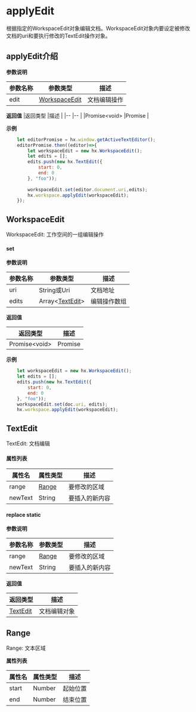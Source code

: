 # applyEdit

根据指定的WorkspaceEdit对象编辑文档。WorkspaceEdit对象内要设定被修改文档的uri和要执行修改的TextEdit操作对象。

## applyEdit介绍

**参数说明**

|参数名称	|参数类型									|描述			|
|--			|--											|--				|
|edit		|[WorkspaceEdit](#WorkspaceEdit)	|文档编辑操作	|

**返回值**
|返回类型	|描述	|
|--			|--		|
|Promise&lt;void&gt;	|Promise	|

**示例**
``` javascript
    let editorPromise = hx.window.getActiveTextEditor();
    editorPromise.then((editor)=>{
        let workspaceEdit = new hx.WorkspaceEdit();
        let edits = [];
        edits.push(new hx.TextEdit({
            start: 0,
            end: 0
        }, "foo"));
        
        workspaceEdit.set(editor.document.uri,edits);
        hx.workspace.applyEdit(workspaceEdit);
    });
```


## WorkspaceEdit

WorkspaceEdit: 工作空间的一组编辑操作

#### set

**参数说明**

|参数名称	|参数类型							|描述			|
|--			|--									|--				|
|uri		|String或Uri						|文档地址		|
|edits		|Array&lt;[TextEdit](#TextEdit)&gt;	|编辑操作数组	|

**返回值**

|返回类型	|描述	|
|--			|--		|
|Promise&lt;void&gt;	|Promise	|

**示例**
``` javascript
    let workspaceEdit = new hx.WorkspaceEdit();
    let edits = [];
    edits.push(new hx.TextEdit({
        start: 0,
        end: 0
    }, "foo"));
    workspaceEdit.set(doc.uri, edits);
    hx.workspace.applyEdit(workspaceEdit);
```

## TextEdit

TextEdit: 文档编辑

#### 属性列表

|属性名	|属性类型			|描述			|
|--		|--					|--				|
|range	|[Range](#Range)	|要修改的区域	|
|newText|String				|要插入的新内容	|

#### replace **static**

**参数说明**

|参数名称	|参数类型			|描述			|
|--			|--					|--				|
|range		|[Range](#Range)	|要修改的区域	|
|newText	|String				|要插入的新内容	|

**返回值**

|返回类型	|描述	|
|--			|--		|
|[TextEdit](#TextEdit)|	文档编辑对象|

## Range

Range: 文本区域

**属性列表**

|属性名	|属性类型	|描述		|
|--		|--			|--			|
|start	|Number		|起始位置	|
|end	|Number		|结束位置	|